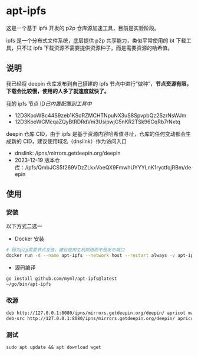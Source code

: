 # apt-ipfs

这是一个基于 ipfs 开发的 p2p 仓库源加速工具，目前是实验阶段。

ipfs 是一个分布式文件系统，底层提供 p2p 共享能力，类似平常使用的 bt 下载工具，只不过 ipfs 下载资源不需要提供资源种子，而是需要资源的哈希值。

## 说明

我已经将 deepin 仓库发布到自己搭建的 ipfs 节点中进行“做种”，**节点资源有限，下载会比较慢，使用的人多了就速度就快了。**

我的 ipfs 节点 ID*已内置配置到工具中*

- 12D3KooWBc44S9zeb1KSdRZMCHTNpuNX3uS8SpvpbQz2SzrNsWJm
- 12D3KooWCMcqaZQyBtRDRdVm3UsipwjG5nKR2TSk96CqRb7rNxtq

deepin 仓库 CID，由于 ipfs 是基于资源内容哈希值寻址，仓库的任何变动都会生成新的 CID，建议使用域名（dnslink）作为访问入口

- dnslink: /ipns/mirrors.getdeepin.org/deepin
- 2023-12-19 版本仓库：/ipfs/QmbJCS5f269VDzZLkxVoeQX9FmwhUYYYLnK1ryctfqjRBm/deepin

## 使用

### 安装

以下方式二选一

- Docker 安装

```sh
# 因为p2p需要节点互连，建议使用主机网络而不是发布端口
docker run -d --name apt-ipfs --network host --restart always -v apt-ipfs-data:/data ghcr.io/myml/apt-ipfs:main /apt-ipfs -l 127.0.0.1:8080
```

- 源码编译

```sh
go install github.com/myml/apt-ipfs@latest
~/go/bin/apt-ipfs
```

### 改源

```sh
deb http://127.0.0.1:8080/ipns/mirrors.getdeepin.org/deepin/ apricot main contrib non-free
deb-src http://127.0.0.1:8080/ipns/mirrors.getdeepin.org/deepin/ apricot main contrib non-free
```

### 测试

`sudo apt update && apt download wget`
